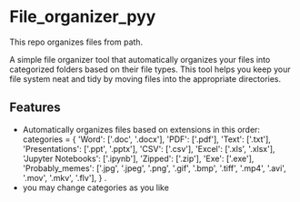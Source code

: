 # File_organizer_pyy
This repo organizes files from path.

A simple file organizer tool that automatically organizes your files into categorized folders based on their file types. This tool helps you keep your file system neat and tidy by moving files into the appropriate directories.

## Features
- Automatically organizes files based on extensions in this order:
     categories = {
    'Word': ['.doc', '.docx'],
    'PDF': ['.pdf'],
    'Text': ['.txt'],
    'Presentations': ['.ppt', '.pptx'],
    'CSV': ['.csv'],
    'Excel': ['.xls', '.xlsx'],
    'Jupyter Notebooks': ['.ipynb'],
    'Zipped': ['.zip'],
    'Exe': ['.exe'],
    'Probably_memes': ['.jpg', '.jpeg', '.png', '.gif', '.bmp', '.tiff', '.mp4', '.avi', '.mov', '.mkv', '.flv'],
}
.
- you may change categories as you like 
